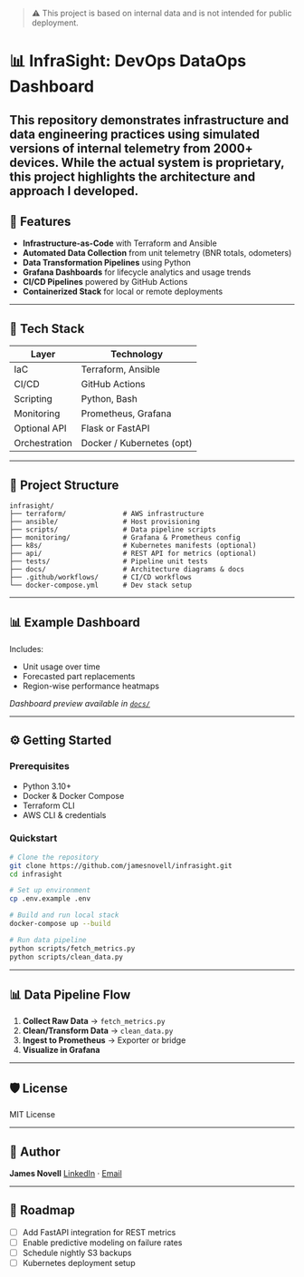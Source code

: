 
> ⚠️ This project is based on internal data and is not intended for public deployment.


# 📊 InfraSight: DevOps DataOps Dashboard

This repository demonstrates infrastructure and data engineering practices using simulated versions of internal telemetry from 2000+ devices. While the actual system is proprietary, this project highlights the architecture and approach I developed.
---

## 🚀 Features

* **Infrastructure-as-Code** with Terraform and Ansible
* **Automated Data Collection** from unit telemetry (BNR totals, odometers)
* **Data Transformation Pipelines** using Python
* **Grafana Dashboards** for lifecycle analytics and usage trends
* **CI/CD Pipelines** powered by GitHub Actions
* **Containerized Stack** for local or remote deployments

---

## 🧱 Tech Stack

| Layer         | Technology                |
| ------------- | ------------------------- |
| IaC           | Terraform, Ansible        |
| CI/CD         | GitHub Actions            |
| Scripting     | Python, Bash              |
| Monitoring    | Prometheus, Grafana       |
| Optional API  | Flask or FastAPI          |
| Orchestration | Docker / Kubernetes (opt) |

---

## 📂 Project Structure

```
infrasight/
├── terraform/              # AWS infrastructure
├── ansible/                # Host provisioning
├── scripts/                # Data pipeline scripts
├── monitoring/             # Grafana & Prometheus config
├── k8s/                    # Kubernetes manifests (optional)
├── api/                    # REST API for metrics (optional)
├── tests/                  # Pipeline unit tests
├── docs/                   # Architecture diagrams & docs
├── .github/workflows/      # CI/CD workflows
└── docker-compose.yml      # Dev stack setup
```

---

## 📊 Example Dashboard

Includes:

* Unit usage over time
* Forecasted part replacements
* Region-wise performance heatmaps

*Dashboard preview available in [`docs/`](docs/)*

---

## ⚙️ Getting Started

### Prerequisites

* Python 3.10+
* Docker & Docker Compose
* Terraform CLI
* AWS CLI & credentials

### Quickstart

```bash
# Clone the repository
git clone https://github.com/jamesnovell/infrasight.git
cd infrasight

# Set up environment
cp .env.example .env

# Build and run local stack
docker-compose up --build

# Run data pipeline
python scripts/fetch_metrics.py
python scripts/clean_data.py
```

---

## 📊 Data Pipeline Flow

1. **Collect Raw Data** → `fetch_metrics.py`
2. **Clean/Transform Data** → `clean_data.py`
3. **Ingest to Prometheus** → Exporter or bridge
4. **Visualize in Grafana**

---

## 🛡️ License

MIT License

---

## 🤛 Author

**James Novell**
[LinkedIn](https://www.linkedin.com/in/james-novell-3489a01b1/) · [Email](mailto:novell92@gmail.com)

---

## 📌 Roadmap

* [ ] Add FastAPI integration for REST metrics
* [ ] Enable predictive modeling on failure rates
* [ ] Schedule nightly S3 backups
* [ ] Kubernetes deployment setup
